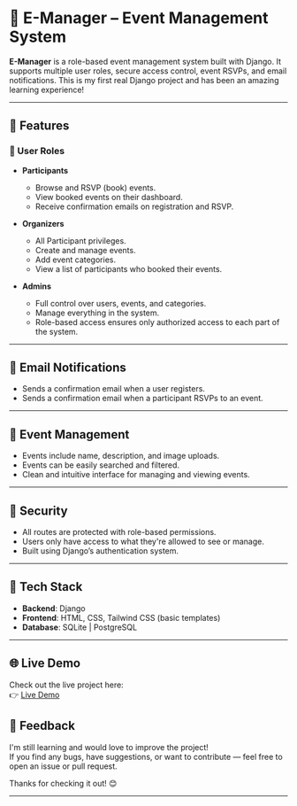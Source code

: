 # 🎉 E-Manager – Event Management System

**E-Manager** is a role-based event management system built with Django. It supports multiple user roles, secure access control, event RSVPs, and email notifications. This is my first real Django project and has been an amazing learning experience!

---

## 🚀 Features

### 🔐 User Roles

- **Participants**
  - Browse and RSVP (book) events.
  - View booked events on their dashboard.
  - Receive confirmation emails on registration and RSVP.

- **Organizers**
  - All Participant privileges.
  - Create and manage events.
  - Add event categories.
  - View a list of participants who booked their events.

- **Admins**
  - Full control over users, events, and categories.
  - Manage everything in the system.
  - Role-based access ensures only authorized access to each part of the system.

---

## 📧 Email Notifications

- Sends a confirmation email when a user registers.
- Sends a confirmation email when a participant RSVPs to an event.

---

## 🔎 Event Management

- Events include name, description, and image uploads.
- Events can be easily searched and filtered.
- Clean and intuitive interface for managing and viewing events.

---

## 🔐 Security

- All routes are protected with role-based permissions.
- Users only have access to what they're allowed to see or manage.
- Built using Django’s authentication system.

---

## 📁 Tech Stack

- **Backend**: Django
- **Frontend**: HTML, CSS, Tailwind CSS (basic templates)
- **Database**: SQLite | PostgreSQL

---



## 🌐 Live Demo

Check out the live project here:  
👉 [Live Demo](https://event-management-50p1.onrender.com/)



## 🙌 Feedback

I'm still learning and would love to improve the project!  
If you find any bugs, have suggestions, or want to contribute — feel free to open an issue or pull request.

Thanks for checking it out! 😊

---

